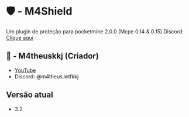 # 🛡️ - M4Shield
Um plugin de proteção para pocketmine 2.0.0 (Mcpe 0.14 & 0.15)
Discord: [Clique aqui](https://discord.com/invite/RdnZxsnjXW)

## 🌌 - M4theuskkj (Criador)
- [YouTube](https://youtube.com/@m4theus.wtfkkj)
- Discord: @m4theus.wtfkkj

## Versão atual
- 3.2

